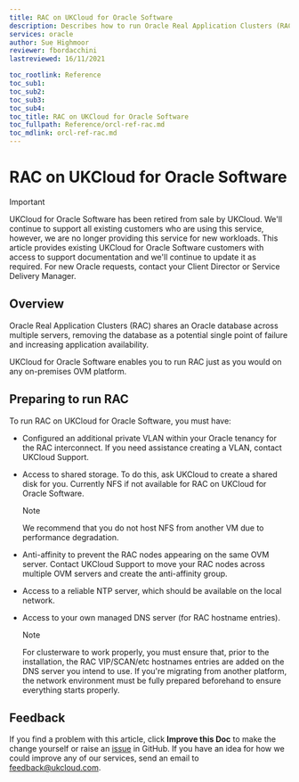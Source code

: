 ```yaml
---
title: RAC on UKCloud for Oracle Software
description: Describes how to run Oracle Real Application Clusters (RAC) on UKCloud for Oracle Software
services: oracle
author: Sue Highmoor
reviewer: fbordacchini
lastreviewed: 16/11/2021

toc_rootlink: Reference
toc_sub1: 
toc_sub2:
toc_sub3:
toc_sub4:
toc_title: RAC on UKCloud for Oracle Software
toc_fullpath: Reference/orcl-ref-rac.md
toc_mdlink: orcl-ref-rac.md
---
```


# RAC on UKCloud for Oracle Software

> [!IMPORTANT]
> UKCloud for Oracle Software has been retired from sale by UKCloud. We'll continue to support all existing customers who are using this service, however, we are no longer providing this service for new workloads. This article provides existing UKCloud for Oracle Software customers with access to support documentation and we'll continue to update it as required. For new Oracle requests, contact your Client Director or Service Delivery Manager.

## Overview

Oracle Real Application Clusters (RAC) shares an Oracle database across multiple servers, removing the database as a potential single point of failure and increasing application availability.

UKCloud for Oracle Software enables you to run RAC just as you would on any on-premises OVM platform.

## Preparing to run RAC

To run RAC on UKCloud for Oracle Software, you must have:

- Configured an additional private VLAN within your Oracle tenancy for the RAC interconnect. If you need assistance creating a VLAN, contact UKCloud Support.
  

- Access to shared storage. To do this, ask UKCloud to create a shared disk for you. Currently NFS if not available for RAC on UKCloud for Oracle Software.

    > [!NOTE]
    > We recommend that you do not host NFS from another VM due to performance degradation.

- Anti-affinity to prevent the RAC nodes appearing on the same OVM server. Contact UKCloud Support to move your RAC nodes across multiple OVM servers and create the anti-affinity group.

- Access to a reliable NTP server, which should be available on the local network.

- Access to your own managed DNS server (for RAC hostname entries).

    > [!NOTE]
    > For clusterware to work properly, you must ensure that, prior to the installation, the RAC VIP/SCAN/etc hostnames entries are added on the DNS server you intend to use. If you're migrating from another platform, the network environment must be fully prepared beforehand to ensure everything starts properly.

## Feedback

If you find a problem with this article, click **Improve this Doc** to make the change yourself or raise an [issue](https://github.com/UKCloud/documentation/issues) in GitHub. If you have an idea for how we could improve any of our services, send an email to <feedback@ukcloud.com>.
